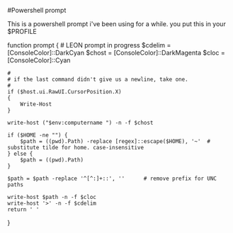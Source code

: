 #Powershell prompt

This is a powershell prompt i've been using for a while.
you put this in your $PROFILE 


function prompt { 
    # LEON prompt in progress
    $cdelim = [ConsoleColor]::DarkCyan 
    $chost = [ConsoleColor]::DarkMagenta 
    $cloc = [ConsoleColor]::Cyan

    #
    # if the last command didn't give us a newline, take one.
    #
    if ($host.ui.RawUI.CursorPosition.X)
    {
        Write-Host
    }
    
    write-host ("$env:computername ") -n -f $chost 

    if ($HOME -ne "") {
        $path = ((pwd).Path) -replace [regex]::escape($HOME), '~'  # substitute tilde for home. case-insensitive
    } else {
        $path = ((pwd).Path)
    }
    
    $path = $path -replace '^[^:]+::', ''      # remove prefix for UNC paths 

    write-host $path -n -f $cloc 
    write-host '>' -n -f $cdelim 
    return ' ' 
}
